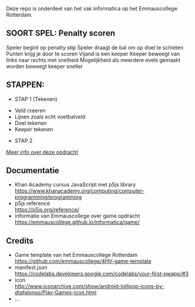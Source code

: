 Deze repo is onderdeel van het vak informatica op het Emmauscollege Rotterdam.

## SOORT SPEL: Penalty scoren
Speler begint op penalty stip
Speler draagt de bal om op doel te schieten
Punten krijg je door te scoren
Vijand is een keeper
Keeper beweegt van links naar rechts met snelheid
Mogelijkheid als meerdere evels gemaakt worden beweegt keeper sneller


## STAPPEN:

- STAP 1 (Tekenen)
 + Veld creeren
 + Lijnen zoals echt voetbalveld
 + Doel tekenen
 + Keeper tekenen

- STAP 2 

[Meer info over deze opdracht](https://informatica.emmauscollege.nl/)

## Documentatie
- Khan Academy cursus JavaScript met p5js library <br>
https://www.khanacademy.org/computing/computer-programming/programming
- p5js reference <br>
https://p5js.org/reference/
- informatie van Emmauscollege over game opdracht <br>
https://emmauscollege.github.io/informatica/game/

## Credits
- Game template van het Emmauscollege Rotterdam <br>
        https://github.com/emmauscollege/4HV-game-template
- manifest.json <br>
        https://codelabs.developers.google.com/codelabs/your-first-pwapp/#3
- icon <br>
        http://www.iconarchive.com/show/android-lollipop-icons-by-dtafalonso/Play-Games-icon.html
- ...
